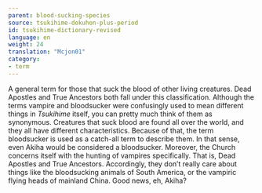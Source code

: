 ```yaml
---
parent: blood-sucking-species
source: tsukihime-dokuhon-plus-period
id: tsukihime-dictionary-revised
language: en
weight: 24
translation: "Mcjon01"
category:
- term
---
```


A general term for those that suck the blood of other living creatures.
Dead Apostles and True Ancestors both fall under this classification. Although the terms vampire and bloodsucker were confusingly used to mean different things in *Tsukihime* itself, you can pretty much think of them as synonymous.
Creatures that suck blood are found all over the world, and they all have different characteristics. Because of that, the term bloodsucker is used as a catch-all term to describe them. In that sense, even Akiha would be considered a bloodsucker.
Moreover, the Church concerns itself with the hunting of vampires specifically. That is, Dead Apostles and True Ancestors. Accordingly, they don’t really care about things like the bloodsucking animals of South America, or the vampiric flying heads of mainland China.
Good news, eh, Akiha?
